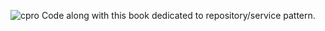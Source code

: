 ![cpro](https://github.com/11plus10x10/FlyingDutchmanAirlines/assets/39624258/818e0fd7-bbec-4f02-8e8e-423ec445128c)
Code along with this book dedicated to repository/service pattern.
